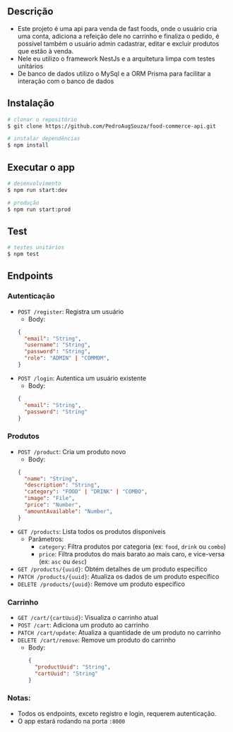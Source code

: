 ## Descrição

- Este projeto é uma api para venda de fast foods, onde o usuário cria uma conta, adiciona a refeição dele no carrinho e finaliza o pedido, é possível também o usuário admin cadastrar, editar e excluir produtos que estão à venda.
- Nele eu utilizo o framework NestJs e a arquitetura limpa com testes unitários
- De banco de dados utilizo o MySql e a ORM Prisma para facilitar a interação com o banco de dados

## Instalação

```bash
# clonar o repositório
$ git clone https://github.com/PedroAugSouza/food-commerce-api.git

# instalar dependências
$ npm install
```

## Executar o app

```bash
# desenvolvimento
$ npm run start:dev

# produção
$ npm run start:prod
```

## Test

```bash
# testes unitários
$ npm test
```

## Endpoints

### Autenticação

- `POST /register`: Registra um usuário
  - Body:
  ```json
  {
    "email": "String",
    "username": "String",
    "password": "String",
    "role": "ADMIN" | "COMMOM",
  }
  ```
- `POST /login`: Autentica um usuário existente
  - Body:
  ```json
  {
    "email": "String",
    "password": "String"
  }
  ```

### Produtos

- `POST /product`: Cria um produto novo
  - Body:
  ```json
  {
    "name": "String",
    "description": "String",
    "category": "FOOD" | "DRINK" | "COMBO",
    "image": "File",
    "price": "Number",
    "amountAvailable": "Number",
  }
  ```
- `GET /products`: Lista todos os produtos disponíveis
  - Parâmetros:
    - `category`: Filtra produtos por categoria (ex: `food`, `drink` ou `combo`)
    - `price`: Filtra produtos do mais barato ao mais caro, e vice-versa (ex: `asc` ou `desc`)
- `GET /products/{uuid}`: Obtém detalhes de um produto específico
- `PATCH /products/{uuid}`: Atualiza os dados de um produto específico
- `DELETE /products/{uuid}`: Remove um produto específico

### Carrinho

- `GET /cart/{cartUuid}`: Visualiza o carrinho atual
- `POST /cart`: Adiciona um produto ao carrinho
- `PATCH /cart/update`: Atualiza a quantidade de um produto no carrinho
- `DELETE /cart/remove`: Remove um produto do carrinho
  - Body:
    ```json
    {
      "productUuid": "String",
      "cartUuid": "String"
    }
    ```

### Notas:

- Todos os endpoints, exceto registro e login, requerem autenticação.
- O app estará rodando na porta `:8000`
